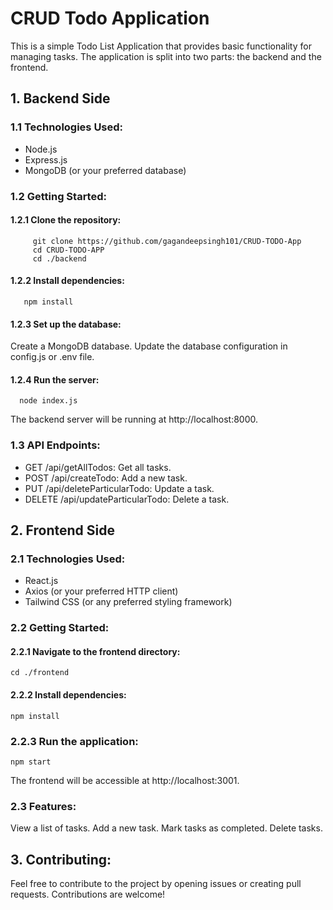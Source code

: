 # CRUD Todo Application

This is a simple Todo List Application that provides basic functionality for managing tasks. The application is split into two parts: the backend and the frontend.

## 1. Backend Side

### 1.1 Technologies Used:
  - Node.js
  - Express.js
  - MongoDB (or your preferred database)
  
### 1.2 Getting Started:
#### 1.2.1 Clone the repository:
 ```
      git clone https://github.com/gagandeepsingh101/CRUD-TODO-App
      cd CRUD-TODO-APP
      cd ./backend
``` 
#### 1.2.2 Install dependencies:
```
   npm install
```   

#### 1.2.3 Set up the database:

Create a MongoDB database.
Update the database configuration in config.js or .env file.

#### 1.2.4 Run the server:
```
  node index.js
```
The backend server will be running at http://localhost:8000.

### 1.3 API Endpoints:
- GET /api/getAllTodos: Get all tasks.
- POST /api/createTodo: Add a new task.
- PUT /api/deleteParticularTodo: Update a task.
- DELETE /api/updateParticularTodo: Delete a task.


## 2. Frontend Side

### 2.1 Technologies Used:
- React.js
- Axios (or your preferred HTTP client)
- Tailwind CSS (or any preferred styling framework)

### 2.2 Getting Started:

#### 2.2.1 Navigate to the frontend directory:
```
cd ./frontend
```
#### 2.2.2 Install dependencies:
```
npm install
```

### 2.2.3 Run the application:
```
npm start
```
The frontend will be accessible at http://localhost:3001.

### 2.3 Features:
View a list of tasks.
Add a new task.
Mark tasks as completed.
Delete tasks.
## 3. Contributing:
Feel free to contribute to the project by opening issues or creating pull requests. Contributions are welcome!


